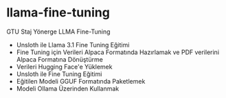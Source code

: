 # llama-fine-tuning
GTU Staj Yönerge  LLMA Fine-Tuning

*  Unsloth ile Llama 3.1 Fine Tuning Eğitimi
*  Fine Tuning için Verileri Alpaca Formatında Hazırlamak ve  PDF verilerini Alpaca Formatına Dönüştürme
*  Verileri Hugging Face'e Yüklemek
*  Unsloth ile Fine Tuning Eğitimi
*  Eğitilen Modeli GGUF Formatında Paketlemek
*  Modeli Ollama Üzerinden Kullanmak
